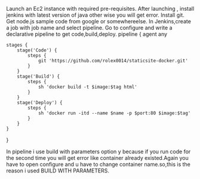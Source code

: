 Launch an Ec2 instance with required pre-requisites.
After launching , install jenkins with latest version of java other wise you will get error.
Install git.
Get node.js sample code from google or somewhereelse.
In Jenkins,create a job with job name and select pipeline.
Go to configure and write a declarative pipeline to get code,build,deploy.
pipeline {
    agent any

    stages {
        stage('Code') {
            steps {
                git 'https://github.com/rolex0014/staticsite-docker.git'
            }
        }
        stage('Build') {
            steps {
                sh 'docker build -t $image:$tag html'
            }
        }
        stage('Deploy') {
            steps {
                sh 'docker run -itd --name $name -p $port:80 $image:$tag'
            }
        }
    }
}

In pipeline i use build with parameters option y because if you run code for the second time you will get error like container already existed.Again you have to open configure and u have to change container name.so,this is the reason i used BUILD WITH PARAMETERS.


